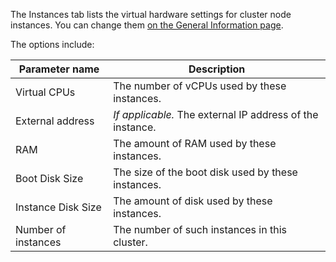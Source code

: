 The Instances tab lists the virtual hardware settings for cluster node instances. You can change them [on the General Information page](../info/).

The options include:

| Parameter name | Description |
| --- | --- |
| Virtual CPUs | The number of vCPUs used by these instances. |
| External address | *If applicable.* The external IP address of the instance. |
| RAM | The amount of RAM used by these instances. |
| Boot Disk Size | The size of the boot disk used by these instances. |
| Instance Disk Size | The amount of disk used by these instances. |
| Number of instances | The number of such instances in this cluster. |
